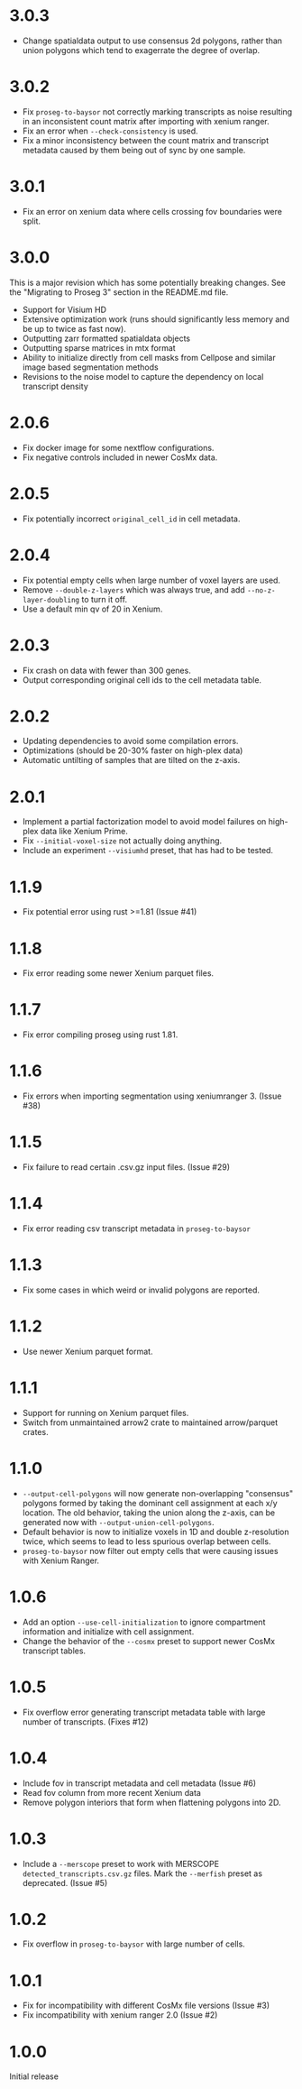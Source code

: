 
# 3.0.3
 - Change spatialdata output to use consensus 2d polygons, rather than union polygons
   which tend to exagerrate the degree of overlap.

# 3.0.2
 - Fix `proseg-to-baysor` not correctly marking transcripts as noise resulting in an inconsistent
   count matrix after importing with xenium ranger.
 - Fix an error when `--check-consistency` is used.
 - Fix a minor inconsistency between the count matrix and transcript metadata
   caused by them being out of sync by one sample.

# 3.0.1
 - Fix an error on xenium data where cells crossing fov boundaries were split.

# 3.0.0
  This is a major revision which has some potentially breaking changes. See
  the "Migrating to Proseg 3" section in the README.md file.

  - Support for Visium HD
  - Extensive optimization work (runs should significantly less memory and be up to twice as fast now).
  - Outputting zarr formatted spatialdata objects
  - Outputting sparse matrices in mtx format
  - Ability to initialize directly from cell masks from Cellpose and similar image based segmentation methods
  - Revisions to the noise model to capture the dependency on local transcript density

# 2.0.6
  - Fix docker image for some nextflow configurations.
  - Fix negative controls included in newer CosMx data.

# 2.0.5
  - Fix potentially incorrect `original_cell_id` in cell metadata.

# 2.0.4
  - Fix potential empty cells when large number of voxel layers are used.
  - Remove `--double-z-layers` which was always true, and add `--no-z-layer-doubling` to turn it off.
  - Use a default min qv of 20 in Xenium.

# 2.0.3
  - Fix crash on data with fewer than 300 genes.
  - Output corresponding original cell ids to the cell metadata table.

# 2.0.2
  - Updating dependencies to avoid some compilation errors.
  - Optimizations (should be 20-30% faster on high-plex data)
  - Automatic untilting of samples that are tilted on the z-axis.

# 2.0.1
  - Implement a partial factorization model to avoid model failures on high-plex
    data like Xenium Prime.
  - Fix `--initial-voxel-size` not actually doing anything.
  - Include an experiment `--visiumhd` preset, that has had to be tested.

# 1.1.9
  - Fix potential error using rust >=1.81 (Issue #41)

# 1.1.8
  - Fix error reading some newer Xenium parquet files.

# 1.1.7
  - Fix error compiling proseg using rust 1.81.

# 1.1.6
  - Fix errors when importing segmentation using xeniumranger 3. (Issue #38)

# 1.1.5
  - Fix failure to read certain .csv.gz input files. (Issue #29)

# 1.1.4
  - Fix error reading csv transcript metadata in `proseg-to-baysor`

# 1.1.3
  - Fix some cases in which weird or invalid polygons are reported.

# 1.1.2
  - Use newer Xenium parquet format.

# 1.1.1
  - Support for running on Xenium parquet files.
  - Switch from unmaintained arrow2 crate to maintained arrow/parquet crates.

# 1.1.0

  - `--output-cell-polygons` will now generate non-overlapping "consensus"
    polygons formed by taking the dominant cell assignment at each x/y location.
    The old behavior, taking the union along the z-axis, can be generated now with
    `--output-union-cell-polygons`.
  - Default behavior is now to initialize voxels in 1D and double z-resolution twice,
    which seems to lead to less spurious overlap between cells.
  - `proseg-to-baysor` now filter out empty cells that were causing issues with
    Xenium Ranger.

# 1.0.6

  - Add an option `--use-cell-initialization` to ignore compartment information
    and initialize with cell assignment.
  - Change the behavior of the `--cosmx` preset to support newer CosMx
    transcript tables.

# 1.0.5

  - Fix overflow error generating transcript metadata table with large number
    of transcripts. (Fixes #12)

# 1.0.4

  - Include fov in transcript metadata and cell metadata (Issue #6)
  - Read fov column from more recent Xenium data
  - Remove polygon interiors that form when flattening polygons into 2D.

# 1.0.3

  - Include a `--merscope` preset to work with MERSCOPE `detected_transcripts.csv.gz`
    files. Mark the `--merfish` preset as deprecated. (Issue #5)

# 1.0.2

  - Fix overflow in `proseg-to-baysor` with large number of cells.

# 1.0.1

  - Fix for incompatibility with different CosMx file versions (Issue #3)
  - Fix incompatibility with xenium ranger 2.0 (Issue #2)

# 1.0.0

Initial release
